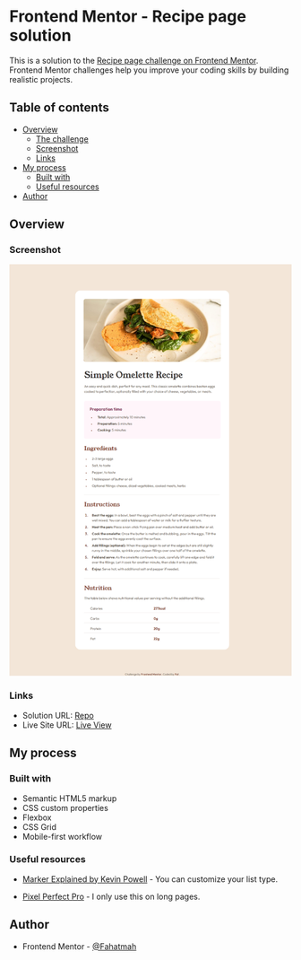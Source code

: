 # Frontend Mentor - Recipe page solution

This is a solution to the [Recipe page challenge on Frontend Mentor](https://www.frontendmentor.io/challenges/recipe-page-KiTsR8QQKm). Frontend Mentor challenges help you improve your coding skills by building realistic projects.

## Table of contents

- [Overview](#overview)
  - [The challenge](#the-challenge)
  - [Screenshot](#screenshot)
  - [Links](#links)
- [My process](#my-process)
  - [Built with](#built-with)
  - [Useful resources](#useful-resources)
- [Author](#author)

## Overview

### Screenshot

![](desktop_ss.png)

### Links

- Solution URL: [Repo](https://github.com/Fahatmah/frontendmentor-solutions/tree/main/recipe-page)
- Live Site URL: [Live View](https://fahatmah.github.io/frontendmentor-solutions/recipe-page)

## My process

### Built with

- Semantic HTML5 markup
- CSS custom properties
- Flexbox
- CSS Grid
- Mobile-first workflow

### Useful resources

- [Marker Explained by Kevin Powell](https://www.youtube.com/watch?v=svhnI9sKUDI) - You can customize your list type.

- [Pixel Perfect Pro](https://chromewebstore.google.com/detail/nnhifpoojdlddpnhjbhiagddgckpmpfb) - I only use this on long pages.

## Author

- Frontend Mentor - [@Fahatmah](https://www.frontendmentor.io/profile/Fahatmah)
